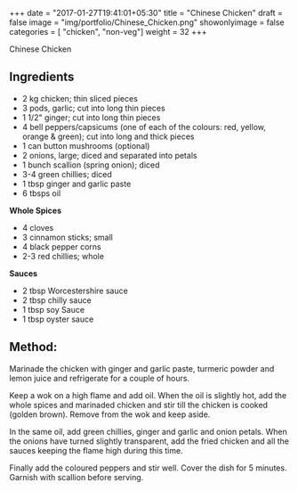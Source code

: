 
+++
date = "2017-01-27T19:41:01+05:30"
title = "Chinese Chicken"
draft = false
image = "img/portfolio/Chinese_Chicken.png"
showonlyimage = false
categories = [ "chicken", "non-veg"] 
weight = 32
+++


Chinese Chicken
<!--more-->

## Ingredients 

  - 2 kg chicken; thin sliced pieces
  - 3 pods, garlic; cut into long thin pieces
  - 1 1/2" ginger; cut into long thin pieces
  - 4 bell peppers/capsicums (one of each of the colours: red, yellow,
    orange & green); cut into long and thick pieces
  - 1 can button mushrooms (optional)
  - 2 onions, large; diced and separated into petals
  - 1 bunch scallion (spring onion); diced
  - 3-4 green chillies; diced
  - 1 tbsp ginger and garlic paste
  - 6 tbsps oil

**Whole Spices**

  - 4 cloves
  - 3 cinnamon sticks; small
  - 4 black pepper corns
  - 2-3 red chillies; whole

**Sauces**

  - 2 tbsp Worcestershire sauce
  - 2 tbsp chilly sauce
  - 1 tbsp soy Sauce
  - 1 tbsp oyster sauce

## Method:

Marinade the chicken with ginger and garlic paste, turmeric powder and
lemon juice and refrigerate for a couple of hours.

Keep a wok on a high flame and add oil. When the oil is slightly hot,
add the whole spices and marinaded chicken and stir till the chicken is
cooked (golden brown). Remove from the wok and keep aside.

In the same oil, add green chillies, ginger and garlic and onion petals.
When the onions have turned slightly transparent, add the fried chicken
and all the sauces keeping the flame high during this time.

Finally add the coloured peppers and stir well. Cover the dish for 5
minutes. Garnish with scallion before serving.

